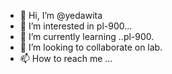 - 👋 Hi, I’m @yedawita
- 👀 I’m interested in pl-900...
- 🌱 I’m currently learning ..pl-900.
- 💞️ I’m looking to collaborate on lab.
- 📫 How to reach me ...

<!---
yedawita/yedawita is a ✨ special ✨ repository because its `README.md` (this file) appears on your GitHub profile.
You can click the Preview link to take a look at your changes.
--->
